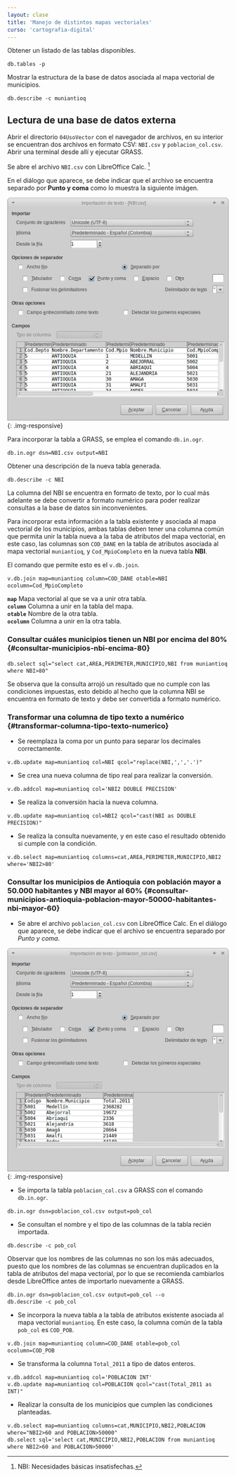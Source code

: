 ```yaml
---
layout: clase
title: 'Manejo de distintos mapas vectoriales'
curso: 'cartografia-digital'
---
```

<!-- clase: 14 -->

Obtener un listado de las tablas disponibles.

~~~
db.tables -p
~~~

Mostrar la estructura de la base de datos asociada al mapa vectorial de municipios.

~~~
db.describe -c muniantioq
~~~

Lectura de una base de datos externa
------------------------------------

Abrir el directorio `04UsoVector` con el navegador de archivos, en su interior se encuentran dos archivos en formato CSV: `NBI.csv` y `poblacion_col.csv`. Abrir una terminal desde allí y ejecutar GRASS.

Se abre el archivo `NBI.csv` con LibreOffice Calc. [^1]

En el diálogo que aparece, se debe indicar que el archivo se encuentra separado por **Punto y coma** como lo muestra la siguiente imágen.

![](/cartografia-digital/images/NBI_import.png){: .img-responsive}

Para incorporar la tabla a GRASS, se emplea el comando `db.in.ogr`.

~~~
db.in.ogr dsn=NBI.csv output=NBI
~~~

Obtener una descripción de la nueva tabla generada.

~~~
db.describe -c NBI
~~~

La columna del NBI se encuentra en formato de texto, por lo cual más adelante se debe convertir a formato numérico para poder realizar consultas a la base de datos sin inconvenientes.

Para incorporar esta información a la tabla existente y asociada al mapa vectorial de los municipios, ambas tablas deben tener una columna común que permita unir la tabla nueva a la taba de atributos del mapa vectorial, en este caso, las columnas son `COD_DANE` en la tabla de atributos asociada al mapa vectorial `muniantioq`, y `Cod_MpioCompleto` en la nueva tabla **NBI**.

El comando que permite esto es el `v.db.join`.

~~~
v.db.join map=muniantioq column=COD_DANE otable=NBI ocolumn=Cod_MpioCompleto
~~~

**`map`** Mapa vectorial al que se va a unir otra tabla.  
**`column`** Columna a unir en la tabla del mapa.  
**`otable`** Nombre de la otra tabla.  
**`ocolumn`** Columna a unir en la otra tabla.  

### Consultar cuáles municipios tienen un NBI por encima del 80% {#consultar-municipios-nbi-encima-80}

~~~
db.select sql="select cat,AREA,PERIMETER,MUNICIPIO,NBI from muniantioq where NBI>80"
~~~

Se observa que la consulta arrojó un resultado que no cumple con las condiciones impuestas, esto debido al hecho que la columna NBI se encuentra en formato de texto y debe ser convertida a formato numérico.

### Transformar una columna de tipo texto a numérico {#transformar-columna-tipo-texto-numerico}

- Se reemplaza la coma por un punto para separar los decimales correctamente.

~~~
v.db.update map=muniantioq col=NBI qcol="replace(NBI,',','.')"
~~~

- Se crea una nueva columna de tipo real para realizar la conversión.

~~~
v.db.addcol map=muniantioq col='NBI2 DOUBLE PRECISION'
~~~

- Se realiza la conversión hacia la nueva columna.

~~~
v.db.update map=muniantioq col=NBI2 qcol="cast(NBI as DOUBLE PRECISION)"
~~~

- Se realiza la consulta nuevamente, y en este caso el resultado obtenido si cumple con la condición.

~~~
v.db.select map=muniantioq columns=cat,AREA,PERIMETER,MUNICIPIO,NBI2 where='NBI2>80'
~~~

### Consultar los municipios de Antioquia con población mayor a 50.000 habitantes y NBI mayor al 60% {#consultar-municipios-antioquia-poblacion-mayor-50000-habitantes-nbi-mayor-60}

- Se abre el archivo `poblacion_col.csv` con LibreOffice Calc. En el diálogo que aparece, se debe indicar que el archivo se encuentra separado por *Punto y coma*.

![](/cartografia-digital/images/poblacion_col_import.png){: .img-responsive}

- Se importa la tabla `poblacion_col.csv` a GRASS con el comando `db.in.ogr`.

~~~
db.in.ogr dsn=poblacion_col.csv output=pob_col
~~~

- Se consultan el nombre y el tipo de las columnas de la tabla recién importada.

~~~
db.describe -c pob_col
~~~

Observar que los nombres de las columnas no son los más adecuados, puesto que los nombres de las columnas se encuentran duplicados en la tabla de atributos del mapa vectorial, por lo que se recomienda cambiarlos desde LibreOffice antes de importarlo nuevamente a GRASS.

~~~
db.in.ogr dsn=poblacion_col.csv output=pob_col --o
db.describe -c pob_col
~~~

- Se incorpora la nueva tabla a la tabla de atributos existente asociada al mapa vectorial `muniantioq`. En este caso, la columna común de la tabla `pob_col` es `COD_POB`.

~~~
v.db.join map=muniantioq column=COD_DANE otable=pob_col ocolumn=COD_POB
~~~

- Se transforma la columna `Total_2011` a tipo de datos enteros.

~~~
v.db.addcol map=muniantioq col='POBLACION INT'
v.db.update map=muniantioq col=POBLACION qcol="cast(Total_2011 as INT)"
~~~

- Realizar la consulta de los municipios que cumplen las condiciones planteadas.

~~~
v.db.select map=muniantioq columns=cat,MUNICIPIO,NBI2,POBLACION where="NBI2>60 and POBLACION>50000"
db.select sql='select cat,MUNICIPIO,NBI2,POBLACION from muniantioq where NBI2>60 and POBLACION>50000'
~~~

[^1]: NBI: Necesidades básicas insatisfechas.
